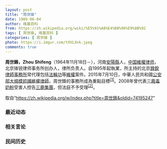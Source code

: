 ```yaml
---
layout: post
title: "周世锋"
date: 1989-06-04
author: 维基百科
from: https://zh.wikipedia.org/wiki/%E5%91%A8%E4%B8%96%E9%8B%92
tags: [ 周世锋, 维基百科 ]
categories: [ 周世锋 ]
photo: https://i.imgur.com/tXVLXnk.jpeg
comments: true
---
```

<div class="mw-parser-output">
<p><b>周世鋒，Zhou Shifeng</b>（1964年11月18日<span class="useeditintro" title="Template:BLP editintro">－</span>），河南<a href="/wiki/%E5%AE%89%E9%98%B3%E5%8E%BF" title="安阳县">安陽縣</a>人，<a href="/wiki/%E4%B8%AD%E5%8D%8E%E4%BA%BA%E6%B0%91%E5%85%B1%E5%92%8C%E5%9B%BD" title="中华人民共和国">中国</a><a href="/wiki/%E7%B6%AD%E6%AC%8A%E5%BE%8B%E5%B8%AB" class="mw-redirect" title="維權律師">維權律师</a>，北京锋锐律师事务所创办人，律所负责人。自1995年起執業，所主持的北京<a href="/wiki/%E9%94%8B%E9%94%90%E5%BE%8B%E5%B8%88%E4%BA%8B%E5%8A%A1%E6%89%80" title="锋锐律师事务所">鋒銳律師事務所</a>常代理包括<a href="/wiki/%E6%B3%95%E8%BC%AA%E5%8A%9F" class="mw-redirect" title="法輪功">法輪功</a>等<a href="/wiki/%E7%B6%AD%E6%AC%8A" class="mw-redirect" title="維權">維權</a>案件。2015年7月10日，中華人民共和國<a href="/wiki/%E5%85%AC%E5%AE%89%E9%83%A8" class="mw-disambig" title="公安部">公安部</a><a href="/wiki/%E4%B8%AD%E5%9C%8B710%E3%80%8C%E7%B6%AD%E6%AC%8A%E5%BE%8B%E5%B8%AB%E3%80%8D%E5%A4%A7%E6%8A%93%E6%8D%95%E4%BA%8B%E4%BB%B6" class="mw-redirect" title="中國710「維權律師」大抓捕事件">大規模抓捕維權律師</a>，周世鋒的事務所成為重點目標<sup id="cite_ref-BBC0711_1-0" class="reference"><a href="#cite_note-BBC0711-1">[1]</a></sup>。2008年曾代表<a href="/wiki/2008%E5%B9%B4%E4%B8%AD%E5%9B%BD%E5%A5%B6%E5%88%B6%E5%93%81%E6%B1%A1%E6%9F%93%E4%BA%8B%E4%BB%B6" title="2008年中国奶制品污染事件">三鹿毒奶粉</a>受害人控告<a href="/wiki/%E4%B8%89%E9%B9%BF%E9%9B%86%E5%9B%A2" title="三鹿集团">三鹿集團</a>，但法庭不予受理<sup id="cite_ref-2" class="reference"><a href="#cite_note-2">[2]</a></sup>。
</p>
</div><noscript><img src="//zh.wikipedia.org/wiki/Special:CentralAutoLogin/start?type=1x1" alt="" title="" width="1" height="1" style="border: none; position: absolute;"></noscript>
<div class="printfooter" data-nosnippet="">取自“<a dir="ltr" href="https://zh.wikipedia.org/w/index.php?title=周世鋒&amp;oldid=74195247">https://zh.wikipedia.org/w/index.php?title=周世鋒&amp;oldid=74195247</a>”</div><div id="recent-news"><h3>最近动态</h3><ul></ul></div><div id="open-opinion"><h3>相关言论</h3><ul></ul></div><div id="mjls-record"><h3>民间历史</h3><ul></ul></div>